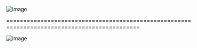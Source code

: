 ![image](https://github.com/JMBoulos12/CSS/assets/65892342/068ce4f9-32bd-41a7-a253-e6c0be91b672)

=============================================================================================

![image](https://github.com/JMBoulos12/CSS/assets/65892342/a27654e4-115d-43fd-9519-d4a005469928)

